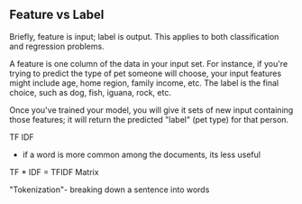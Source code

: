 ## Feature vs Label
Briefly, feature is input; label is output. 
This applies to both classification and regression problems.

A feature is one column of the data in your input set. 
For instance, if you're trying to predict the type of pet 
someone will choose, your input features might include age, 
home region, family income, etc. The label is the final 
choice, such as dog, fish, iguana, rock, etc.

Once you've trained your model, you will give it sets 
of new input containing those features; it will return
 the predicted "label" (pet type) for that person. 

TF
 IDF
 - if a word is more common among the documents, its less useful

TF * IDF    = TFIDF Matrix

"Tokenization"- breaking down a sentence into words